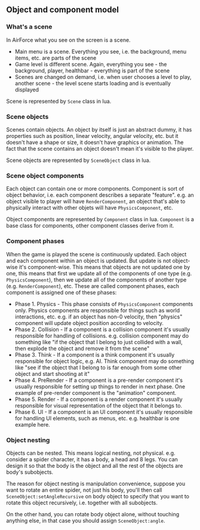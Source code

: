 ## Object and component model

### What's a scene

In AirForce what you see on the screen is a scene.

* Main menu is a scene. Everything you see, i.e. the background, menu items, etc. are parts of the scene
* Game level is different scene. Again, everything you see - the background, player, healthbar - everything is part of the scene
* Scenes are changed on demand, i.e. when user chooses a level to play, another scene - the level scene starts loading and is eventually displayed

Scene is represented by `Scene` class in lua.

### Scene objects

Scenes contain objects. An object by itself is just an abstract dummy, it has properties such as
position, linear velocity, angular velocity, etc. but it doesn't have a shape or size, it doesn't have
graphics or animation. The fact that the scene contains an object doesn't mean it's visible
to the player.

Scene objects are represented by `SceneObject` class in lua.

### Scene object components

Each object can contain one or more components. Component is sort of object behavior, i.e. each component describes a separate "feature".
e.g. an object visible to player will have `RenderComponent`, an object that's able to physically interact with other objets will have
`PhysicsComponent`, etc.

Object components are represented by `Component` class in lua. `Component` is a
base class for components, other component classes derive from it.

### Component phases

When the game is played the scene is continuously updated. Each object and each component within an object is
updated. But update is not object-wise it's component-wise. This means
that objects are not updated one by one, this means that first we update all
of the components of one type (e.g. `PhysicsComponent`), then we update all of the components of another type (e.g. `RenderComponent`), etc.
These are called component phases, each component is assigned one of these phases:

* Phase 1. Physics - This phase consists of `PhysicsComponent` components only. Physics components are responsible for things such as
world interactions, etc. e.g. if an object has non-0 velocity, then "physics" component will update object position according to velocity.
* Phase 2. Collision - If a component is a collision component it's usually responsible for handling of
collisions. e.g. collision component may do something like "if the object that I belong to just collided with
a wall, then explode the object and remove it from the scene"
* Phase 3. Think - If a component is a think component it's usually responsible for object logic, e.g. AI. Think component
may do something like "see if the object that I belong to is far enough from some other object and start shooting at it"
* Phase 4. PreRender - If a component is a pre-render component it's usually responsible for setting up
things to render in next phase. One example of pre-render component is the "animation" component.
* Phase 5. Render - If a component is a render component it's usually responsible for visual representation
of the object that it belongs to.
* Phase 6. UI - If a component is an UI component it's usually responsible for handling UI elements, such as
menus, etc. e.g. healthbar is one example here.

### Object nesting

Objects can be nested. This means logical nesting, not physical. e.g. consider a spider character, it has a body, a head and
8 legs. You can design it so that the body is the object and all the rest of the objects are body's subobjects.

The reason for object nesting is manipulation convenience, suppose you want to rotate an entire spider, not just his body, you'll then
call `SceneObject:setAngleRecursive` on
body object to specify that you want to rotate this object recursively, i.e. together with all subobjects.

On the other hand, you can rotate body object alone, without touching anything else, in that case you should assign `SceneObject:angle`.
